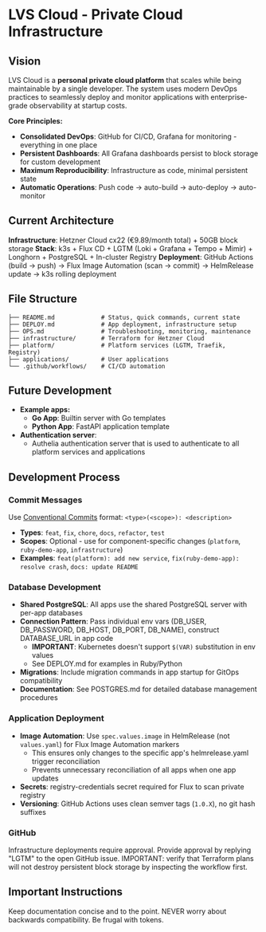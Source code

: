 # LVS Cloud - Private Cloud Infrastructure

## Vision

LVS Cloud is a **personal private cloud platform** that scales while being maintainable by a single developer. The system uses modern DevOps practices to seamlessly deploy and monitor applications with enterprise-grade observability at startup costs.

**Core Principles:**

- **Consolidated DevOps**: GitHub for CI/CD, Grafana for monitoring - everything in one place
- **Persistent Dashboards**: All Grafana dashboards persist to block storage for custom development
- **Maximum Reproducibility**: Infrastructure as code, minimal persistent state
- **Automatic Operations**: Push code → auto-build → auto-deploy → auto-monitor

## Current Architecture

**Infrastructure**: Hetzner Cloud cx22 (€9.89/month total) + 50GB block storage
**Stack**: k3s + Flux CD + LGTM (Loki + Grafana + Tempo + Mimir) + Longhorn + PostgreSQL + In-cluster Registry
**Deployment**: GitHub Actions (build → push) → Flux Image Automation (scan → commit) → HelmRelease update → k3s rolling deployment

## File Structure

```plaintext
├── README.md             # Status, quick commands, current state
├── DEPLOY.md             # App deployment, infrastructure setup
├── OPS.md                # Troubleshooting, monitoring, maintenance
├── infrastructure/       # Terraform for Hetzner Cloud
├── platform/             # Platform services (LGTM, Traefik, Registry)
├── applications/         # User applications
└── .github/workflows/    # CI/CD automation
```

## Future Development

- **Example apps:**
  - **Go App**: Builtin server with Go templates
  - **Python App**: FastAPI application template
- **Authentication server**:
  - Authelia authentication server that is used to authenticate to all platform services and applications

## Development Process

### Commit Messages

Use [Conventional Commits](https://www.conventionalcommits.org/) format: `<type>(<scope>): <description>`

- **Types**: `feat`, `fix`, `chore`, `docs`, `refactor`, `test`
- **Scopes**: Optional - use for component-specific changes (`platform`, `ruby-demo-app`, `infrastructure`)
- **Examples**: `feat(platform): add new service`, `fix(ruby-demo-app): resolve crash`, `docs: update README`

### Database Development

- **Shared PostgreSQL**: All apps use the shared PostgreSQL server with per-app databases
- **Connection Pattern**: Pass individual env vars (DB_USER, DB_PASSWORD, DB_HOST, DB_PORT, DB_NAME), construct DATABASE_URL in app code
  - **IMPORTANT**: Kubernetes doesn't support `$(VAR)` substitution in env values
  - See DEPLOY.md for examples in Ruby/Python
- **Migrations**: Include migration commands in app startup for GitOps compatibility
- **Documentation**: See POSTGRES.md for detailed database management procedures

### Application Deployment

- **Image Automation**: Use `spec.values.image` in HelmRelease (not `values.yaml`) for Flux Image Automation markers
  - This ensures only changes to the specific app's helmrelease.yaml trigger reconciliation
  - Prevents unnecessary reconciliation of all apps when one app updates
- **Secrets**: registry-credentials secret required for Flux to scan private registry
- **Versioning**: GitHub Actions uses clean semver tags (`1.0.X`), no git hash suffixes

### GitHub

Infrastructure deployments require approval. Provide approval by replying "LGTM" to the open GitHub issue. IMPORTANT: verify that Terraform plans will not destroy persistent block storage by inspecting the workflow first.

## Important Instructions

Keep documentation concise and to the point. NEVER worry about backwards compatibility. Be frugal with tokens.
